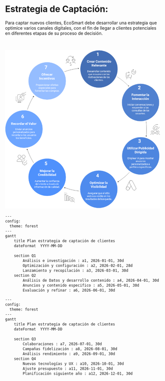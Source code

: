 # Estrategia de Captación:

<p class="texto-justificado">
Para captar nuevos clientes, EcoSmart debe desarrollar una estrategia que optimice varios canales digitales, con el fin de llegar a clientes potenciales en diferentes etapas de su proceso de decisión.
</p>
</br>

![alt text](image-3.png)

```mermaid
---
config:
  theme: forest
---
gantt
    title Plan estrategia de captación de clientes
    dateFormat  YYYY-MM-DD

    section Q1
        Análisis e investigación : a1, 2026-01-01, 30d
        Optimización y configuración : a2, 2026-02-01, 28d
        Lanzamiento y recopilación : a3, 2026-03-01, 30d
    section Q2
        Análisis de Datos y desarrollo contenido : a4, 2026-04-01, 30d
        Anuncios y contenido especifico : a5, 2026-05-01, 30d
        Evaluación y refinar : a6, 2026-06-01, 30d
```

```mermaid
---
config:
  theme: forest
---
gantt
    title Plan estrategia de captación de clientes
    dateFormat  YYYY-MM-DD
    
    section Q3
        Colaboraciones : a7, 2026-07-01, 30d
        Campañas fidelización : a8, 2026-08-01, 30d
        Análisis rendimiento : a9, 2026-09-01, 30d
    section Q4
        Nuevas tecnologías y UX : a10, 2026-10-01, 30d
        Ajuste presupuesto : a11, 2026-11-01, 30d
        Planificación siguiente año : a12, 2026-12-01, 30d
```